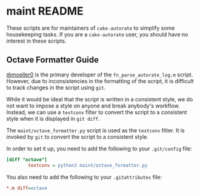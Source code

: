 # maint README

These scripts are for maintainers of `cake-autorate` to simplify some
housekeeping tasks. If you are a `cake-autorate` user, you should have
no interest in these scripts.

## Octave Formatter Guide

[@moeller0](https://github.com/moeller0) is the primary developer of
the `fn_parse_autorate_log.m` script. However, due to inconsistencies
in the formatting of the script, it is difficult to track changes in
the script using `git`.

While it would be ideal that the script is written in a consistent
style, we do not want to impose a style on anyone and break anybody's
workflow. Instead, we can use a `textconv` filter to convert the
script to a consistent style when it is displayed in `git diff`.

The `maint/octave_formatter.py` script is used as the `textconv`
filter. It is invoked by `git` to convert the script to a consistent
style.

In order to set it up, you need to add the following to your
`.git/config` file:

```ini
[diff "octave"]
        textconv = python3 maint/octave_formatter.py
```

You also need to add the following to your `.gitattributes` file:

```ini
*.m diff=octave
```
